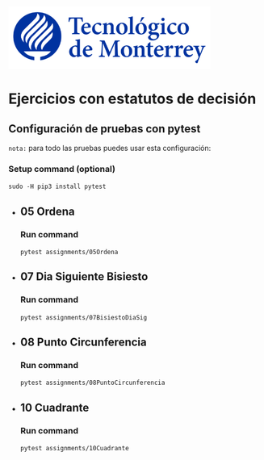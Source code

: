 ![Tec de Monterrey](images/logotecmty.png)
# Ejercicios con estatutos de decisión

## Configuración de pruebas con **pytest**

`nota:` para todo las pruebas puedes usar esta configuración:
### Setup command (optional)
```
sudo -H pip3 install pytest
```

- ## 05 Ordena
    ### Run command
    ```
    pytest assignments/05Ordena
    ```

- ## 07 Dia Siguiente Bisiesto
    ### Run command
    ```
    pytest assignments/07BisiestoDiaSig
    ```

- ## 08 Punto Circunferencia
    ### Run command
    ```
    pytest assignments/08PuntoCircunferencia
    ```

- ## 10 Cuadrante
    ### Run command
    ```
    pytest assignments/10Cuadrante
    ```
